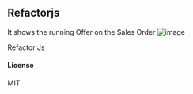 ## Refactorjs
It shows the running Offer on the Sales Order
![image](https://github.com/aasif-patel/RefactorJs/assets/159230804/7489e84b-636c-47de-9b86-f9dd03a288b4)

Refactor Js

#### License

MIT

